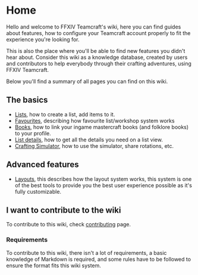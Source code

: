 # Home

Hello and welcome to FFXIV Teamcraft's wiki, here you can find guides about features, how to configure your 
Teamcraft account properly to fit the experience you're looking for.

This is also the place where you'll be able to find new features you didn't hear about. 
Consider this wiki as a knowledge database, created by users and contributors to help everybody
through their crafting adventures, using FFXIV Teamcraft.

Below you'll find a summary of all pages you can find on this wiki.

## The basics

 * [Lists](/wiki/lists), how to create a list, add items to it.
 * [Favourites](/wiki/favourites), describing how favourite list/workshop system works
 * [Books](/wiki/books), how to link your ingame mastercraft books (and folklore books) to your profile.
 * [List details](/wiki/list-details), how to get all the details you need on a list view.
 * [Crafting Simulator](/wiki/simulator), how to use the simulator, share rotations, etc.

## Advanced features

 * [Layouts](/wiki/layouts), this describes how the layout system works, this system is one of the best tools to provide you the best user experience possible as it's fully customizable.
 

## I want to contribute to the wiki

To contribute to this wiki, check [contributing](/wiki/contributing) page.

### Requirements

To contribute to this wiki, there isn't a lot of requirements, a basic knowledge of Markdown is required, and some rules have to be followed to ensure the format fits this wiki system.

[github repository]:https://github.com/ffxiv-teamcraft/ffxiv-teamcraft
[Discord]:https://discord.gg/r6qxt6P
